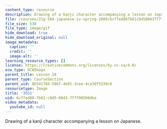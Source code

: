 ```yaml
---
content_type: resource
description: Drawing of a kanji character accompanying a lesson on Japanese.
file: /courses/21g-504-japanese-iv-spring-2009/6cffed807b81c8d500437f7f90500dba_3551.gif
file_size: 538
file_type: image/gif
hide_download: true
hide_download_original: null
image_metadata:
  caption: ''
  credit: ''
  image-alt: ''
learning_resource_types: []
license: https://creativecommons.org/licenses/by-nc-sa/4.0/
ocw_type: OCWImage
parent_title: Lesson 18
parent_type: CourseSection
parent_uid: 8b541784-586f-4e65-3cee-4ca3df5330c8
resourcetype: Image
title: '3551'
uid: 6cffed80-7b81-c8d5-0043-7f7f90500dba
video_metadata:
  youtube_id: null
---
```

Drawing of a kanji character accompanying a lesson on Japanese.